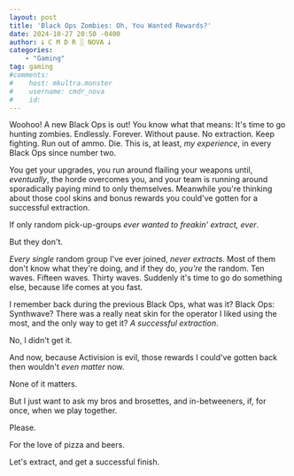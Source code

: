```yaml
---
layout: post
title: 'Black Ops Zombies: Oh, You Wanted Rewards?'
date: 2024-10-27 20:50 -0400
author: 𐕣 C M D R ░ NOVA 𐕣
categories:
    - "Gaming"
tag: gaming
#comments:
#    host: mkultra.monster
#    username: cmdr_nova
#    id: 
---
```

Woohoo! A new Black Ops is out! You know what that means: It's time to go hunting zombies. Endlessly. Forever. Without pause. No extraction. Keep fighting. Run out of ammo. Die. This is, at least, *my experience*, in every Black Ops since number two.

You get your upgrades, you run around flailing your weapons until, *eventually*, the horde overcomes you, and your team is running around sporadically paying mind to only themselves. Meanwhile you're thinking about those cool skins and bonus rewards you could've gotten for a successful extraction.

If only random pick-up-groups *ever wanted to freakin' extract, ever*.

But they don't.

*Every single* random group I've ever joined, *never extracts*. Most of them don't know what they're doing, and if they do, *you're* the random. Ten waves. Fifteen waves. Thirty waves. Suddenly it's time to go do something else, because life comes at you fast.

I remember back during the previous Black Ops, what was it? Black Ops: Synthwave? There was a really neat skin for the operator I liked using the most, and the only way to get it? *A successful extraction*.

No, I didn't get it.

And now, because Activision is evil, those rewards I could've gotten back then wouldn't *even matter* now.

None of it matters.

But I just want to ask my bros and brosettes, and in-betweeners, if, for once, when we play together.

Please.

For the love of pizza and beers.

Let's extract, and get a successful finish.